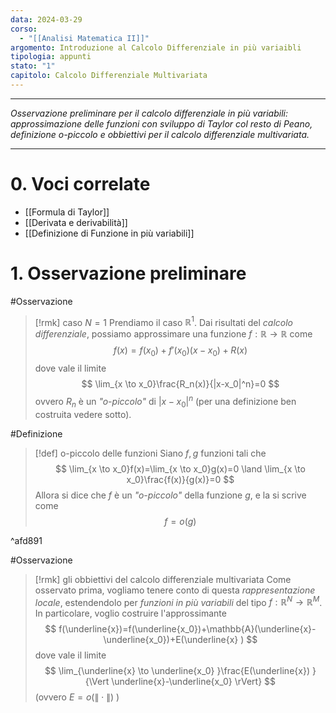 ```yaml
---
data: 2024-03-29
corso:
  - "[[Analisi Matematica II]]"
argomento: Introduzione al Calcolo Differenziale in più variaibli
tipologia: appunti
stato: "1"
capitolo: Calcolo Differenziale Multivariata
---
```

- - -
*Osservazione preliminare per il calcolo differenziale in più variabili: approssimazione delle funzioni con sviluppo di Taylor col resto di Peano, definizione o-piccolo e obbiettivi per il calcolo differenziale multivariata.*
- - -
# 0. Voci correlate
- [[Formula di Taylor]]
- [[Derivata e derivabilità]]
- [[Definizione di Funzione in più variabili]]
# 1. Osservazione preliminare
#Osservazione 
> [!rmk] caso $N=1$
> Prendiamo il caso $\mathbb{R}^1$. Dai risultati del *calcolo differenziale*, possiamo approssimare una funzione $f: \mathbb{R} \longrightarrow \mathbb{R}$ come
> $$
> f(x)=f(x_0)+f'(x_0)(x-x_0)+R(x)
> $$
> dove vale il limite
> $$
> \lim_{x \to x_0}\frac{R_n(x)}{|x-x_0|^n}=0
> $$
> ovvero $R_n$ è un *"o-piccolo"* di $|x-x_0|^n$ (per una definizione ben costruita vedere sotto).

#Definizione 
> [!def] o-piccolo delle funzioni
> Siano $f,g$ funzioni tali che
> $$
> \lim_{x \to x_0}f(x)=\lim_{x \to x_0}g(x)=0 \land \lim_{x \to x_0}\frac{f(x)}{g(x)}=0
> $$
> Allora si dice che $f$ è un *"o-piccolo"* della funzione $g$, e la si scrive come
> $$
> f = o(g)
> $$

^afd891

#Osservazione 
> [!rmk] gli obbiettivi del calcolo differenziale multivariata
> Come osservato prima, vogliamo tenere conto di questa *rappresentazione locale*, estendendolo per *funzioni in più variabili* del tipo $f: \mathbb{R}^N \longrightarrow \mathbb{R}^M$.
> In particolare, voglio costruire l'approssimante
> $$
> f(\underline{x})=f(\underline{x_0})+\mathbb{A}(\underline{x}-\underline{x_0})+E(\underline{x} )
> $$
> dove vale il limite
> $$
> \lim_{\underline{x} \to \underline{x_0} }\frac{E(\underline{x}) }{\Vert \underline{x}-\underline{x_0} \rVert}
> $$
> (ovvero $E=o(\rVert \cdot \lVert)$ )

